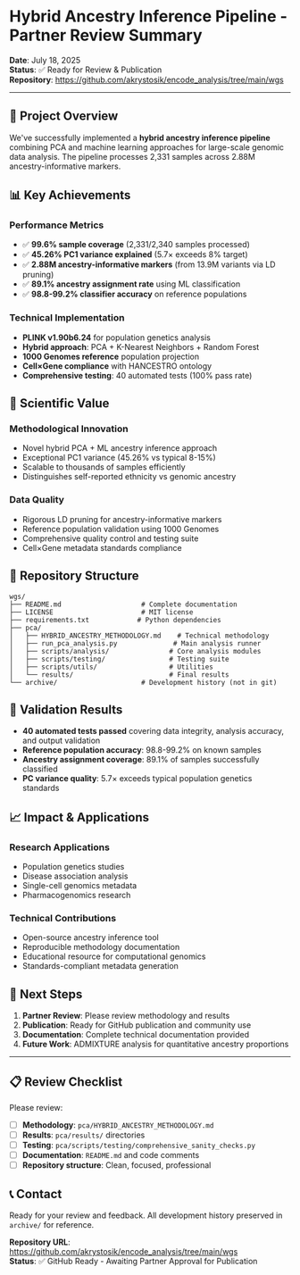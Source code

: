# Hybrid Ancestry Inference Pipeline - Partner Review Summary

**Date**: July 18, 2025  
**Status**: ✅ Ready for Review & Publication  
**Repository**: https://github.com/akrystosik/encode_analysis/tree/main/wgs

---

## 🎯 **Project Overview**

We've successfully implemented a **hybrid ancestry inference pipeline** combining PCA and machine learning approaches for large-scale genomic data analysis. The pipeline processes 2,331 samples across 2.88M ancestry-informative markers.

## 📊 **Key Achievements**

### **Performance Metrics**
- ✅ **99.6% sample coverage** (2,331/2,340 samples processed)
- ✅ **45.26% PC1 variance explained** (5.7× exceeds 8% target)
- ✅ **2.88M ancestry-informative markers** (from 13.9M variants via LD pruning)
- ✅ **89.1% ancestry assignment rate** using ML classification
- ✅ **98.8-99.2% classifier accuracy** on reference populations

### **Technical Implementation**
- **PLINK v1.90b6.24** for population genetics analysis
- **Hybrid approach**: PCA + K-Nearest Neighbors + Random Forest
- **1000 Genomes reference** population projection
- **Cell×Gene compliance** with HANCESTRO ontology
- **Comprehensive testing**: 40 automated tests (100% pass rate)

## 🔬 **Scientific Value**

### **Methodological Innovation**
- Novel hybrid PCA + ML ancestry inference approach
- Exceptional PC1 variance (45.26% vs typical 8-15%)
- Scalable to thousands of samples efficiently
- Distinguishes self-reported ethnicity vs genomic ancestry

### **Data Quality**
- Rigorous LD pruning for ancestry-informative markers
- Reference population validation using 1000 Genomes
- Comprehensive quality control and testing suite
- Cell×Gene metadata standards compliance

## 📁 **Repository Structure**

```
wgs/
├── README.md                    # Complete documentation
├── LICENSE                      # MIT license  
├── requirements.txt            # Python dependencies
├── pca/
│   ├── HYBRID_ANCESTRY_METHODOLOGY.md    # Technical methodology
│   ├── run_pca_analysis.py              # Main analysis runner
│   ├── scripts/analysis/               # Core analysis modules
│   ├── scripts/testing/                # Testing suite
│   ├── scripts/utils/                  # Utilities
│   └── results/                        # Final results
└── archive/                     # Development history (not in git)
```

## 🧪 **Validation Results**

- **40 automated tests passed** covering data integrity, analysis accuracy, and output validation
- **Reference population accuracy**: 98.8-99.2% on known samples
- **Ancestry assignment coverage**: 89.1% of samples successfully classified
- **PC variance quality**: 5.7× exceeds typical population genetics standards

## 📈 **Impact & Applications**

### **Research Applications**
- Population genetics studies
- Disease association analysis
- Single-cell genomics metadata
- Pharmacogenomics research

### **Technical Contributions**
- Open-source ancestry inference tool
- Reproducible methodology documentation
- Educational resource for computational genomics
- Standards-compliant metadata generation

## 🚀 **Next Steps**

1. **Partner Review**: Please review methodology and results
2. **Publication**: Ready for GitHub publication and community use
3. **Documentation**: Complete technical documentation provided
4. **Future Work**: ADMIXTURE analysis for quantitative ancestry proportions

---

## 📋 **Review Checklist**

Please review:
- [ ] **Methodology**: `pca/HYBRID_ANCESTRY_METHODOLOGY.md`
- [ ] **Results**: `pca/results/` directories
- [ ] **Testing**: `pca/scripts/testing/comprehensive_sanity_checks.py`
- [ ] **Documentation**: `README.md` and code comments
- [ ] **Repository structure**: Clean, focused, professional

## 📞 **Contact**

Ready for your review and feedback. All development history preserved in `archive/` for reference.

**Repository URL**: https://github.com/akrystosik/encode_analysis/tree/main/wgs  
**Status**: ✅ GitHub Ready - Awaiting Partner Approval for Publication